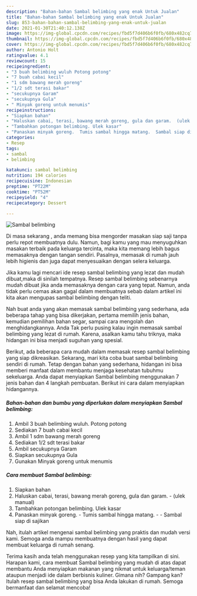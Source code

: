 ```yaml
---
description: "Bahan-bahan Sambal belimbing yang enak Untuk Jualan"
title: "Bahan-bahan Sambal belimbing yang enak Untuk Jualan"
slug: 853-bahan-bahan-sambal-belimbing-yang-enak-untuk-jualan
date: 2021-01-30T21:40:12.138Z
image: https://img-global.cpcdn.com/recipes/fbd5f7d406b6f0fb/680x482cq70/sambal-belimbing-foto-resep-utama.jpg
thumbnail: https://img-global.cpcdn.com/recipes/fbd5f7d406b6f0fb/680x482cq70/sambal-belimbing-foto-resep-utama.jpg
cover: https://img-global.cpcdn.com/recipes/fbd5f7d406b6f0fb/680x482cq70/sambal-belimbing-foto-resep-utama.jpg
author: Antonio Holt
ratingvalue: 4.1
reviewcount: 15
recipeingredient:
- "3 buah belimbing wuluh Potong potong"
- "7 buah cabai kecil"
- "1 sdm bawang merah goreng"
- "1/2 sdt terasi bakar"
- "secukupnya Garam"
- "secukupnya Gula"
- " Minyak goreng untuk menumis"
recipeinstructions:
- "Siapkan bahan"
- "Haluskan cabai, terasi, bawang merah goreng, gula dan garam.  (ulek manual)"
- "Tambahkan potongan belimbing. Ulek kasar"
- "Panaskan minyak goreng.  Tumis sambal hingga matang.  Sambal siap di sajikan"
categories:
- Resep
tags:
- sambal
- belimbing

katakunci: sambal belimbing 
nutrition: 194 calories
recipecuisine: Indonesian
preptime: "PT22M"
cooktime: "PT52M"
recipeyield: "4"
recipecategory: Dessert

---
```



![Sambal belimbing](https://img-global.cpcdn.com/recipes/fbd5f7d406b6f0fb/680x482cq70/sambal-belimbing-foto-resep-utama.jpg)

Di masa  sekarang , anda memang bisa mengorder masakan siap saji tanpa perlu repot membuatnya dulu. Namun, bagi kamu yang mau menyuguhkan masakan terbaik pada keluarga tercinta, maka kita memang lebih bagus memasaknya dengan tangan sendiri. Pasalnya, memasak di rumah jauh lebih higienis dan juga dapat menyesuaikan dengan selera keluarga.

Jika kamu lagi mencari ide resep sambal belimbing yang lezat dan mudah dibuat,maka di sinilah tempatnya. Resep sambal belimbing  sebenarnya mudah dibuat jika anda memasaknya dengan cara yang tepat. Namun, anda tidak perlu cemas akan gagal dalam membuatnya 
sebab dalam artikel ini kita akan mengupas sambal belimbing dengan teliti.  



Nah buat anda yang akan memasak sambal belimbing yang sederhana, ada beberapa tahap yang bisa dikerjakan, pertama memilih jenis bahan, kemudian pemilihan bahan segar, sampai cara mengolah dan menghidangkannya. Anda Tak perlu pusing kalau ingin memasak sambal belimbing yang lezat di rumah. Karena, asalkan kamu  tahu triknya, maka hidangan ini bisa menjadi suguhan yang spesial.

Berikut, ada beberapa cara mudah dalam memasak resep sambal belimbing yang siap dikreasikan. Sekarang, mari kita coba buat sambal belimbing sendiri di rumah. Tetap dengan bahan yang sederhana, hidangan ini bisa memberi manfaat dalam membantu menjaga kesehatan tubuhmu sekeluarga. Anda dapat menyiapkan Sambal belimbing menggunakan 7 jenis bahan dan 4 langkah pembuatan. Berikut ini cara dalam menyiapkan hidangannya.

<!--inarticleads1-->

##### Bahan-bahan dan bumbu yang diperlukan dalam menyiapkan Sambal belimbing:

1. Ambil 3 buah belimbing wuluh. Potong potong
1. Sediakan 7 buah cabai kecil
1. Ambil 1 sdm bawang merah goreng
1. Sediakan 1/2 sdt terasi bakar
1. Ambil secukupnya Garam
1. Siapkan secukupnya Gula
1. Gunakan  Minyak goreng untuk menumis




<!--inarticleads2-->

##### Cara membuat Sambal belimbing:

1. Siapkan bahan
1. Haluskan cabai, terasi, bawang merah goreng, gula dan garam.  - (ulek manual)
1. Tambahkan potongan belimbing. Ulek kasar
1. Panaskan minyak goreng.  - Tumis sambal hingga matang. -  - Sambal siap di sajikan




Nah, itulah artikel mengenai  sambal belimbing  yang praktis dan mudah versi kami. Semoga anda mampu membuatnya dengan hasil yang dapat membuat keluarga di rumah senang. 

Terima kasih anda telah menggunakan resep yang kita tampilkan di sini. Harapan kami, cara membuat  Sambal belimbing yang mudah di atas dapat membantu Anda menyiapkan makanan yang nikmat untuk keluarga/teman ataupun menjadi ide dalam berbisnis kuliner. Gimana nih? Gampang kan? Itulah resep sambal belimbing yang bisa Anda lakukan di rumah. Semoga bermanfaat dan selamat mencoba!


